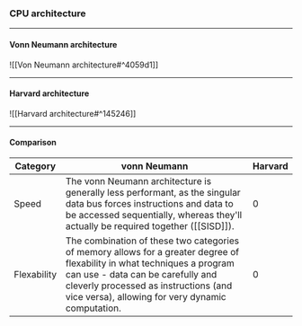 ### CPU architecture
***
#### Vonn Neumann architecture
![[Von Neumann architecture#^4059d1]]
***
#### Harvard architecture
![[Harvard architecture#^145246]]
***
#### Comparison

Category|vonn Neumann|Harvard
--|--|--
Speed|The vonn Neumann architecture is generally less performant, as the singular data bus forces instructions and data to be accessed sequentially, whereas they'll actually be required together ([[SISD]]).|0
Flexability|The combination of these two categories of memory allows for a greater degree of flexability in what techniques a program can use - data can be carefully and cleverly processed as instructions (and vice versa), allowing for very dynamic computation. |0